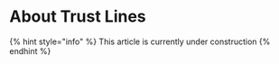 # About Trust Lines

{% hint style="info" %}
This article is currently under construction
{% endhint %}
